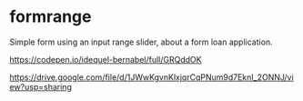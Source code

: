 # formrange
Simple form using an input range slider, about a form loan application.

https://codepen.io/idequel-bernabel/full/GRQddOK

https://drive.google.com/file/d/1JWwKgvnKlxjqrCqPNum9d7EknI_2ONNJ/view?usp=sharing
